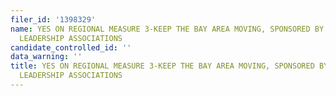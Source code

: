 ```yaml
---
filer_id: '1398329'
name: YES ON REGIONAL MEASURE 3-KEEP THE BAY AREA MOVING, SPONSORED BY BAY AREA CIVIC
  LEADERSHIP ASSOCIATIONS
candidate_controlled_id: ''
data_warning: ''
title: YES ON REGIONAL MEASURE 3-KEEP THE BAY AREA MOVING, SPONSORED BY BAY AREA CIVIC
  LEADERSHIP ASSOCIATIONS
---
```

